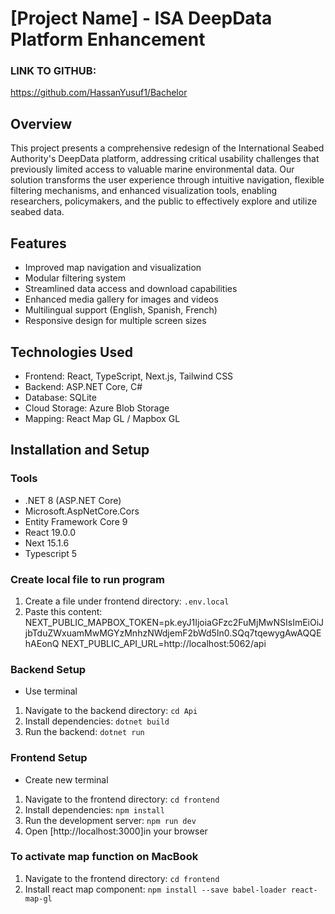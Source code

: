 # [Project Name] - ISA DeepData Platform Enhancement

### LINK TO GITHUB:

https://github.com/HassanYusuf1/Bachelor

## Overview

This project presents a comprehensive redesign of the International Seabed Authority's DeepData platform,
addressing critical usability challenges that previously limited access to valuable marine environmental data.
Our solution transforms the user experience through intuitive navigation, flexible filtering mechanisms, and enhanced visualization tools,
enabling researchers, policymakers, and the public to effectively explore and utilize seabed data.

## Features

- Improved map navigation and visualization
- Modular filtering system
- Streamlined data access and download capabilities
- Enhanced media gallery for images and videos
- Multilingual support (English, Spanish, French)
- Responsive design for multiple screen sizes

## Technologies Used

- Frontend: React, TypeScript, Next.js, Tailwind CSS
- Backend: ASP.NET Core, C#
- Database: SQLite
- Cloud Storage: Azure Blob Storage
- Mapping: React Map GL / Mapbox GL

## Installation and Setup

### Tools

- .NET 8 (ASP.NET Core)
- Microsoft.AspNetCore.Cors
- Entity Framework Core 9
- React 19.0.0
- Next 15.1.6
- Typescript 5

### Create local file to run program

1. Create a file under frontend directory: `.env.local`
2. Paste this content:
   NEXT_PUBLIC_MAPBOX_TOKEN=pk.eyJ1IjoiaGFzc2FuMjMwNSIsImEiOiJjbTduZWxuamMwMGYzMnhzNWdjemF2bWd5In0.SQq7tqewygAwAQQEhAEonQ
   NEXT_PUBLIC_API_URL=http://localhost:5062/api

### Backend Setup

- Use terminal

1. Navigate to the backend directory: `cd Api`
2. Install dependencies: `dotnet build`
3. Run the backend: `dotnet run`

### Frontend Setup

- Create new terminal

1. Navigate to the frontend directory: `cd frontend`
2. Install dependencies: `npm install`
3. Run the development server: `npm run dev`
4. Open [http://localhost:3000]in your browser

### To activate map function on MacBook

1. Navigate to the frontend directory: `cd frontend`
2. Install react map component: `npm install --save babel-loader react-map-gl`
